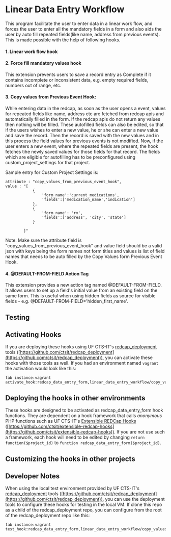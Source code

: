 # Linear Data Entry Workflow

This program facilitate the user to enter data in a linear work flow, and forces the user to enter all the mandatory fields in a form and also aids the user by auto fill repeated fields(like name, address from previous events). This is made possible with the help of following hooks.

#### 1. Linear work flow hook


#### 2. Force fill mandatory values hook

This extension prevents users to save a record entry as Complete if it contains incomplete or inconsistent data, e.g. empty required fields, numbers out of range, etc.


#### 3. Copy values from Previous Event Hook:

 While entering data in the redcap, as soon as the user opens a event, values for repeated fields like name, address etc are fetched from redcap apis and automatically filled in the form. If the redcap apis do not return any values then nothing will be filled. These autofilled fields can also be edited, so that if the users wishes to enter a new value, he or she can enter a new value and save the record. Then the record is saved with the new values and in this process the field values for previous events is not modified. Now, if the user enters a new event, where the repeated fields are present, the hook fetches tihe newly saved values for those fields for that record.
The fields which are eligible for autofilling has to be preconfigured using custom_project_settings for that project.

Sample entry for Custom Project Settings is:

	attribute : "copy_values_from_previous_event_hook",
	value : "[
				{
					'form_name':'current_medications', 
					'fields':['medication_name','indication']
				},
				{
					'form_name': 'rx',
					'fields':['address', 'city', 'state']
				}

			]"

 Note: Make sure the attribute field is "copy_values_from_previous_event_hook" and value field should be a valid json with keys being the form names not form titles and values is list of field names that needs to be auto filled by the Copy Values form Previous Event Hook.

#### 4. @DEFAULT-FROM-FIELD Action Tag

This extension provides a new action tag named @DEFAULT-FROM-FIELD. It allows users to set up a field's initial value from an existing field on the same form. This is useful when using hidden fields as source for visible fields - e.g. @DEFAULT-FROM-FIELD='hidden_first_name'.

## Testing

## Activating Hooks
If you are deploying these hooks using UF CTS-IT's [redcap_deployment](https://github.com/ctsit/redcap_deployment) tools ([https://github.com/ctsit/redcap_deployment](https://github.com/ctsit/redcap_deployment)), you can activate these hooks with those tools as well.  If you had an environment named `vagrant` the activation would look like this:



	fab instance:vagrant activate_hook:redcap_data_entry_form,linear_data_entry_workflow/copy_values_from_previous_event.php


## Deploying the hooks in other environments
These hooks are designed to be activated as redcap_data_entry_form hook functions. They are dependent on a hook framework that calls _anonymous_ PHP functions such as UF CTS-IT's [Extensible REDCap Hooks](https://github.com/ctsit/extensible-redcap-hooks) ([https://github.com/ctsit/extensible-redcap-hooks](https://github.com/ctsit/extensible-redcap-hooks)).  If you are not use such a framework, each hook will need to be edited by changing `return function($project_id)` to `function redcap_data_entry_form($project_id)`.


## Customizing the hooks in other projects



## Developer Notes

When using the local test environment provided by UF CTS-IT's [redcap_deployment](https://github.com/ctsit/redcap_deployment) tools ([https://github.com/ctsit/redcap_deployment](https://github.com/ctsit/redcap_deployment)), you can use the deployment tools to configure these hooks for testing in the local VM.  If clone this repo as a child of the redcap_deployment repo, you can configure from the root of the redcap_deployment repo like this:



	fab instance:vagrant test_hook:redcap_data_entry_form,linear_data_entry_workflow/copy_values_from_previous_event.php
